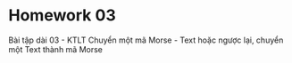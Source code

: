 # Homework 03
 Bài tập dài 03 - KTLT 
 Chuyển một mã Morse - Text hoặc ngược lại, chuyển một Text thành mã Morse

